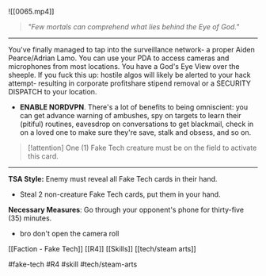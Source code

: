 ![[0065.mp4]]

> *"Few mortals can comprehend what lies behind the Eye of God."*
***

You've finally managed to tap into the surveillance network- a proper Aiden Pearce/Adrian Lamo. You can use your PDA to access cameras and microphones from most locations. You have a God's Eye View over the sheeple. If you fuck this up: hostile algos will likely be alerted to your hack attempt- resulting in corporate profitshare stipend removal or a SECURITY DISPATCH to your location. 
* **ENABLE NORDVPN**. 
There's a lot of benefits to being omniscient: you can get advance warning of ambushes, spy on targets to learn their (pitiful) routines, eavesdrop on conversations to get blackmail, check in on a loved one to make sure they're save, stalk and obsess, and so on.

> [!attention] 
> One (1) Fake Tech creature must be on the field to activate this card. 

***
**TSA Style:** Enemy must reveal all Fake Tech cards in their hand. 
* Steal 2 non-creature Fake Tech cards, put them in your hand.

**Necessary Measures**: Go through your opponent's phone for thirty-five (35) minutes. 
* bro don't open the camera roll

[[Faction - Fake Tech]]
[[R4]]
[[Skills]]
[[tech/steam arts]]

#fake-tech #R4 #skill #tech/steam-arts 